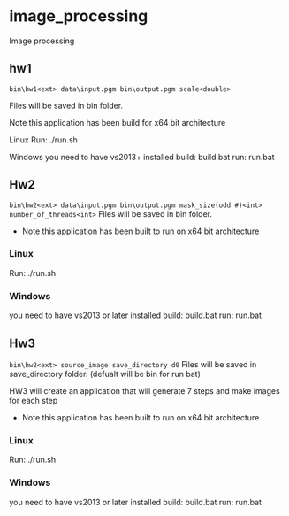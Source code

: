 # image_processing
Image processing 

## hw1

`bin\hw1<ext> data\input.pgm bin\output.pgm scale<double>`

Files will be saved in bin folder.

Note this application has been build for x64 bit architecture 

Linux 
Run: ./run.sh

Windows 
you need to have vs2013+ installed
build: build.bat
run: run.bat

## Hw2 
`bin\hw2<ext> data\input.pgm bin\output.pgm mask_size(odd #)<int> number_of_threads<int>`
Files will be saved in bin folder.

* Note this application has been built to run on x64 bit architecture

### Linux 
Run: ./run.sh

### Windows 
you need to have vs2013 or later installed
build: build.bat
run: run.bat


## Hw3 
`bin\hw2<ext> source_image save_directory d0`
Files will be saved in save_directory folder. (defualt will be bin for run bat)

HW3 will create an application that will generate 7 steps and make images for each step

* Note this application has been built to run on x64 bit architecture

### Linux 
Run: ./run.sh

### Windows 
you need to have vs2013 or later installed
build: build.bat
run: run.bat

